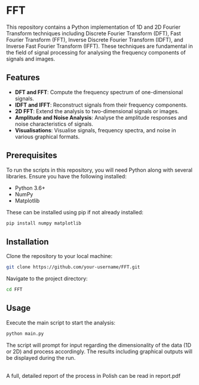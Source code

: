 # FFT
This repository contains a Python implementation of 1D and 2D Fourier Transform techniques including Discrete Fourier Transform (DFT), Fast Fourier Transform (FFT), Inverse Discrete Fourier Transform (IDFT), and Inverse Fast Fourier Transform (IFFT). These techniques are fundamental in the field of signal processing for analysing the frequency components of signals and images.

## Features
- **DFT and FFT**: Compute the frequency spectrum of one-dimensional signals.
- **IDFT and IFFT**: Reconstruct signals from their frequency components.
- **2D FFT**: Extend the analysis to two-dimensional signals or images.
- **Amplitude and Noise Analysis**: Analyse the amplitude responses and noise characteristics of signals.
- **Visualisations**: Visualise signals, frequency spectra, and noise in various graphical formats.

## Prerequisites
To run the scripts in this repository, you will need Python along with several libraries. Ensure you have the following installed:
- Python 3.6+
- NumPy
- Matplotlib

These can be installed using pip if not already installed:

```bash
pip install numpy matplotlib
```

## Installation
Clone the repository to your local machine:

```bash
git clone https://github.com/your-username/FFT.git
```

Navigate to the project directory:
```bash
cd FFT
```

## Usage
Execute the main script to start the analysis:

```bash
python main.py
```

The script will prompt for input regarding the dimensionality of the data (1D or 2D) and process accordingly. The results including graphical outputs will be displayed during the run.

<br>
A full, detailed report of the process in Polish can be read in report.pdf
